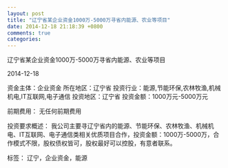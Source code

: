```yaml
---
layout: post
title: "辽宁省某企业资金1000万-5000万寻省内能源、农业等项目"
date: 2014-12-18 21:18:39 +0800
comments: true
categories: 
---
```

辽宁省某企业资金1000万-5000万寻省内能源、农业等项目



2014-12-18

资金主体：企业资金
所在地区：辽宁省
投资行业：能源,节能环保,农林牧渔,机械机电,IT互联网,电子通信
投资地区：辽宁省
投资金额：1000万元-5000万元

前期费用：
无任何前期费用

投资要求概述：
我公司主要寻辽宁省内的能源、节能环保、农林牧渔、机械机电、IT互联网、电子通信类相关优质项目合作，投资金额：1000万-5000万，合作模式不限，股权债权皆可，股权最好可以控股，有意者联系。

标签：
辽宁，企业资金，能源


